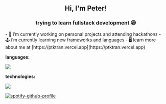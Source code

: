 <h2 align="center">Hi, I'm Peter!</h2>
<h3 align="center">trying to learn fullstack development 😪</h3>
- 🔭 i’m currently working on personal projects and attending hackathons
- 🕹️ i’m currently learning new frameworks and languages
- 🖥️ learn more about me at [https://ptktran.vercel.app](https://ptktran.vercel.app)

<b>languages:</b>
<p align="left">
  <a href="https://skillicons.dev">
    <img src="https://skillicons.dev/icons?i=html,css,js,py,java,c,php,bash,mysql&theme=dark" />
  </a>
</p>

<b>technologies:</b>
<p align="left">
  <a href="https://skillicons.dev">
    <img src="https://skillicons.dev/icons?i=react,svelte,angular,nodejs,tailwind,bootstrap,github&theme=dark" />
  </a>
</p>

[![spotify-github-profile](https://spotify-github-profile.vercel.app/api/view?uid=m9l81amepbe96a1owslqu2ytk&cover_image=true&theme=natemoo-re&show_offline=false&background_color=121212&interchange=false&bar_color=53b14f&bar_color_cover=false)](https://github.com/kittinan/spotify-github-profile)
